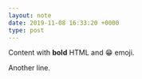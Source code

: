 ```yaml
---
layout: note
date: 2019-11-08 16:33:20 +0000
type: post
---
```


Content with **bold** HTML and 😁 emoji.

Another line.

